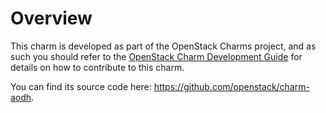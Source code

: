 # Overview

This charm is developed as part of the OpenStack Charms project, and as such you
should refer to the [OpenStack Charm Development Guide](https://github.com/openstack-charmers/openstack-charm-guide) for details on how
to contribute to this charm.

You can find its source code here: <https://github.com/openstack/charm-aodh>.



